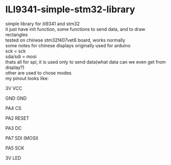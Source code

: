# ILI9341-simple-stm32-library
simple library for ili9341 and stm32  
it just have init function, some functions to send data, and to draw rectangles  
tested on chinese stm32f407vet6 board, works normally  
some notes for chinese displays originally used for arduino  
sck = sck  
sda/sdi = mosi  
thats all for spi, it is used only to send data(what data can we even get from display?)  
other are used to chose modes  
my pinout looks like:  
  
3V	VCC
  
GND	GND
  
PA4	CS
  
PA2	RESET
  
PA3	DC
  
PA7	SDI (MOSI)
  
PA5	SCK	
  
3V LED
